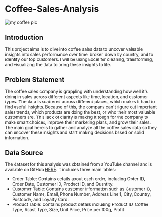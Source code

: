 # Coffee-Sales-Analysis

![my coffee pic](https://github.com/oluwaseuntaiwo/Coffee-Sales-Analysis/assets/145341799/8f384897-5be8-4416-9121-c0dc92dcb189)

## Introduction

This project aims is to dive into coffee sales data to uncover valuable insights into sales performance over time, broken down by country, and to identify our top customers. I will be using Excel for cleaning, transforming, and visualizing the data to bring these insights to life.

## Problem Statement

The coffee sales company is grappling with understanding how well it's doing in sales across different aspects like time, location, and customer types. The data is scattered across different places, which makes it hard to find useful insights. Because of this, the company can't figure out important sales trends, which products are doing the best, or who their most valuable customers are. This lack of clarity is making it tough for the company to make smart choices, improve their marketing plans, and grow their sales. The main goal here is to gather and analyze all the coffee sales data so they can uncover these insights and start making decisions based on solid information.

## Data Source

The dataset for this analysis was obtained from a YouTube channel and is available on GitHub [HERE](https://github.com/mochen862/excel-project-coffee-sales/blob/main/coffeeOrdersData.xlsx). It includes three main tables:
- Order Table: Contains details about each order, including Order ID,	Order Date,	Customer ID,	Product ID, and	Quantity.
- Customer Table: Contains customer information such as Customer ID,	Customer Name,	Email,	Phone Number,	Address Line 1,	City,	Country, Postcode, and	Loyalty Card.
- Product Table: Contains product details including Product ID,	Coffee Type,	Roast Type,	Size,	Unit Price,	Price per 100g,	Profit


